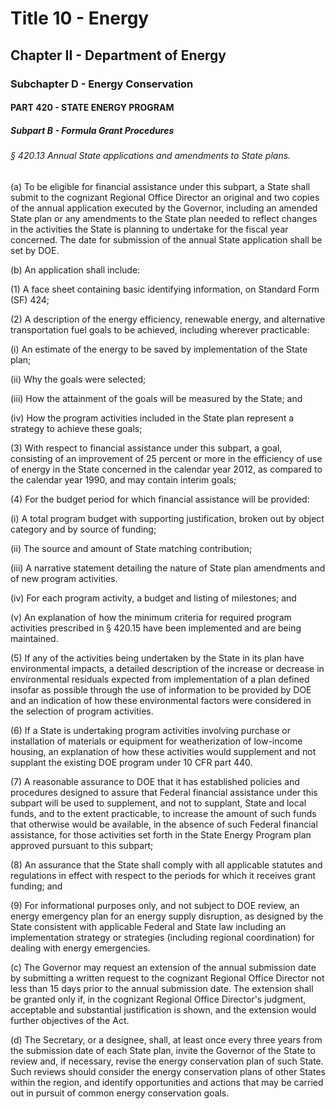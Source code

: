 
# Title 10 - Energy
## Chapter II - Department of Energy
### Subchapter D - Energy Conservation
#### PART 420 - STATE ENERGY PROGRAM
##### Subpart B - Formula Grant Procedures
###### § 420.13 Annual State applications and amendments to State plans.

(a) To be eligible for financial assistance under this subpart, a State shall submit to the cognizant Regional Office Director an original and two copies of the annual application executed by the Governor, including an amended State plan or any amendments to the State plan needed to reflect changes in the activities the State is planning to undertake for the fiscal year concerned. The date for submission of the annual State application shall be set by DOE.

(b) An application shall include:

(1) A face sheet containing basic identifying information, on Standard Form (SF) 424;

(2) A description of the energy efficiency, renewable energy, and alternative transportation fuel goals to be achieved, including wherever practicable:

(i) An estimate of the energy to be saved by implementation of the State plan;

(ii) Why the goals were selected;

(iii) How the attainment of the goals will be measured by the State; and

(iv) How the program activities included in the State plan represent a strategy to achieve these goals;

(3) With respect to financial assistance under this subpart, a goal, consisting of an improvement of 25 percent or more in the efficiency of use of energy in the State concerned in the calendar year 2012, as compared to the calendar year 1990, and may contain interim goals;

(4) For the budget period for which financial assistance will be provided:

(i) A total program budget with supporting justification, broken out by object category and by source of funding;

(ii) The source and amount of State matching contribution;

(iii) A narrative statement detailing the nature of State plan amendments and of new program activities.

(iv) For each program activity, a budget and listing of milestones; and

(v) An explanation of how the minimum criteria for required program activities prescribed in § 420.15 have been implemented and are being maintained.

(5) If any of the activities being undertaken by the State in its plan have environmental impacts, a detailed description of the increase or decrease in environmental residuals expected from implementation of a plan defined insofar as possible through the use of information to be provided by DOE and an indication of how these environmental factors were considered in the selection of program activities.

(6) If a State is undertaking program activities involving purchase or installation of materials or equipment for weatherization of low-income housing, an explanation of how these activities would supplement and not supplant the existing DOE program under 10 CFR part 440.

(7) A reasonable assurance to DOE that it has established policies and procedures designed to assure that Federal financial assistance under this subpart will be used to supplement, and not to supplant, State and local funds, and to the extent practicable, to increase the amount of such funds that otherwise would be available, in the absence of such Federal financial assistance, for those activities set forth in the State Energy Program plan approved pursuant to this subpart;

(8) An assurance that the State shall comply with all applicable statutes and regulations in effect with respect to the periods for which it receives grant funding; and

(9) For informational purposes only, and not subject to DOE review, an energy emergency plan for an energy supply disruption, as designed by the State consistent with applicable Federal and State law including an implementation strategy or strategies (including regional coordination) for dealing with energy emergencies.

(c) The Governor may request an extension of the annual submission date by submitting a written request to the cognizant Regional Office Director not less than 15 days prior to the annual submission date. The extension shall be granted only if, in the cognizant Regional Office Director's judgment, acceptable and substantial justification is shown, and the extension would further objectives of the Act.

(d) The Secretary, or a designee, shall, at least once every three years from the submission date of each State plan, invite the Governor of the State to review and, if necessary, revise the energy conservation plan of such State. Such reviews should consider the energy conservation plans of other States within the region, and identify opportunities and actions that may be carried out in pursuit of common energy conservation goals.
